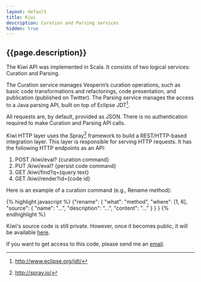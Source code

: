 ```yaml
---
layout: default
title: Kiwi
description: Curation and Parsing services
hidden: true
---
```


## {{page.description}}


The Kiwi API was implemented in Scala. It consists of two logical services: Curation and Parsing.

The Curation service manages Vesperin’s curation operations, such as basic code transformations and refactorings, code presentation, and publication (published on Twitter). The Parsing service manages the access to a Java parsing API, built on top of Eclipse JDT[^1].

All requests are, by default, provided as JSON. There is no authentication required to make Curation and Parsing API calls.

Kiwi HTTP layer uses the Spray[^2] framework to build a REST/HTTP-based integration layer. This layer is responsible for serving HTTP requests. It has the following HTTP endpoints as an API:

1. POST /kiwi/eval? {curation command}  
2. PUT /kiwi/eval? {persist code command}  
3. GET /kiwi/find?q={query text}  
4. GET /kiwi/render?id={code id}

Here is an example of a curation command (e.g., Rename method):

{% highlight javascript %}
{"rename": {
  "what": "method",
  "where": [1, 6],
  "source": {
    "name": "...",
    "description": "...",
    "content": "..."
  }
 }
}
{% endhighlight %}

Kiwi's source code is still private. However, once it 
becomes public, it will be available <a href="http://bit.ly/1fNMuMk" target="_blank">here</a>.

If you want to get access to this code, please send me an [email](mailto:hsanchez@cs.ucsc.edu).


[^1]: http://www.eclipse.org/jdt/  
[^2]: http://spray.io/  
